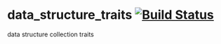 data_structure_traits [![Build Status](https://travis-ci.org/nathanfaucett/rs-data_structure_traits.svg?branch=master)](https://travis-ci.org/nathanfaucett/rs-data_structure_traits)
=====

data structure collection traits
